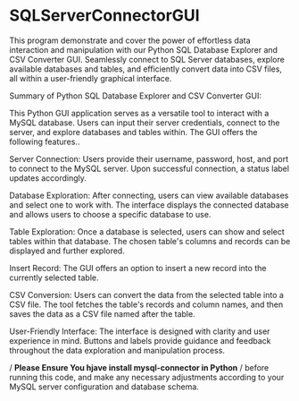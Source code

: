 # SQLServerConnectorGUI
This program demonstrate and cover the power of effortless data interaction and manipulation with our Python SQL Database Explorer and CSV Converter GUI. Seamlessly connect to SQL Server databases, explore available databases and tables, and efficiently convert data into CSV files, all within a user-friendly graphical interface. 

Summary of Python SQL Database Explorer and CSV Converter GUI:

This Python GUI application serves as a versatile tool to interact with a MySQL database. Users can input their server credentials, connect to the server, and explore databases and tables within. The GUI offers the following features..

Server Connection: Users provide their username, password, host, and port to connect to the MySQL server. Upon successful connection, a status label updates accordingly.

Database Exploration: After connecting, users can view available databases and select one to work with. The interface displays the connected database and allows users to choose a specific database to use.

Table Exploration: Once a database is selected, users can show and select tables within that database. The chosen table's columns and records can be displayed and further explored.

Insert Record: The GUI offers an option to insert a new record into the currently selected table.

CSV Conversion: Users can convert the data from the selected table into a CSV file. The tool fetches the table's records and column names, and then saves the data as a CSV file named after the table.

User-Friendly Interface: The interface is designed with clarity and user experience in mind. Buttons and labels provide guidance and feedback throughout the data exploration and manipulation process.

/ **Please Ensure You hjave install mysql-connector in Python** /
 before running this code, and make any necessary adjustments according to your MySQL server configuration and database schema.

